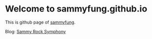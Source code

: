 # Welcome to sammyfung.github.io

This is github page of [sammyfung](github.com/sammyfung).

Blog: [Sammy Rock Symphony](sammy.hk) 
